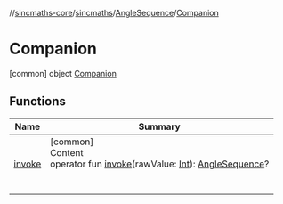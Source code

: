//[sincmaths-core](../../../../index.md)/[sincmaths](../../index.md)/[AngleSequence](../index.md)/[Companion](index.md)



# Companion  
 [common] object [Companion](index.md)   


## Functions  
  
|  Name |  Summary | 
|---|---|
| <a name="sincmaths/AngleSequence.Companion/invoke/#kotlin.Int/PointingToDeclaration/"></a>[invoke](invoke.md)| <a name="sincmaths/AngleSequence.Companion/invoke/#kotlin.Int/PointingToDeclaration/"></a>[common]  <br>Content  <br>operator fun [invoke](invoke.md)(rawValue: [Int](https://kotlinlang.org/api/latest/jvm/stdlib/kotlin/-int/index.html)): [AngleSequence](../index.md)?  <br><br><br>|

